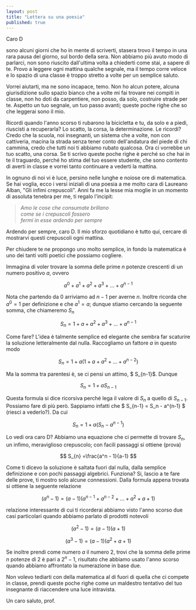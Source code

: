 ```yaml
---
layout: post
title: "Lettera su una poesia"
published: true
---
```



Caro D

sono alcuni giorni che ho in mente di scriverti, stasera trovo il tempo in una rara pausa del
giorno, sul bordo della sera. Non abbiamo più avuto modo di parlarci, non sono riuscito dall'ultima
volta a chiederti come stai, a sapere di te. Provo a leggere ogni mattina qualche segnale, ma il
tempo corre veloce e lo spazio di una classe è troppo stretto a volte per un semplice saluto.

Vorrei aiutarti, ma ne sono incapace, temo. Non ho alcun potere, alcuna giurisdizione sullo spazio bianco che a volte mi fai trovare nei compiti
in classe, non ho doti da carpentiere, non posso, da solo, costruire strade per te. Aspetto un tuo
segnale, un tuo passo avanti; queste poche righe che so che leggerai sono il mio.

Ricordi quando l'anno scorso ti rubarono la bicicletta e tu, da solo e a piedi, riuscisti a
recuperarla? Lo scatto, la corsa, la determinazione. Le ricordi? Credo che la scuola, noi
insegnanti, un sistema che a volte, non con cattiveria, macina la strada senza tener conto
dell'andatura del piede di chi cammina, credo che tutti noi ti abbiamo rubato qualcosa. Ora ci
vorrebbe un tuo scatto, una corsa. Se ti scrivo queste poche righe è perché so che hai in te il
traguardo, perché ho stima del tuo essere studente, che sono contento di averti in classe e vorrei
tanto continuare a vederti la mattina. 

In ognuno di noi vi è luce, persino nelle lunghe e noiose ore
di matematica. Se hai voglia, ecco i versi iniziali di una poesia a me molto cara di Laureano Alban,
"Gli infimi crepuscoli". Anni fa me la lesse mia moglie in un momento di assoluta tenebra per me, ti
regalo l'incipit:


>*Amo le cose che consumate brillano  
>come se i crepuscoli fossero   
>fermi in esse ardendo per sempre*  

Ardendo per sempre, caro D. Il mio sforzo quotidiano è tutto qui, cercare di mostrarvi questi crepuscoli ogni mattina. 

Per chiudere te ne propongo uno molto semplice, in fondo la matematica è uno dei tanti volti poetici
che possiamo cogliere.

Immagina di voler trovare la somma delle prime $n$ potenze crescenti di un numero positivo $a$,
ovvero

$$ a^0 + a^1 + a^2 + a^3 + \ldots + a^{n-1} $$

Nota che partendo da $0$ arriviamo ad $n-1$ per averne $n$. Inoltre ricorda che $a^0 = 1$ per
definizione e che $a^1 = a$; dunque stiamo cercando la seguente somma, che chiameremo $S_{n}$

$$ S_{n} = 1 + a + a^2 + a^3 + \ldots + a^{n-1} $$  

Come fare? L'idea è talmente semplice ed elegante che sembra far scaturire la soluzione
letteralmente dal nulla. Raccogliamo un fattore $a$ in questo modo

$$ S_{n} = 1 + a(1 + a + a^2 + \ldots + a^{n-2}) $$

Ma la somma tra parentesi è, se ci pensi un attimo, $ S_{n-1}$. Dunque 

$$ S_{n} = 1 + a S_{n-1} $$

Questa formula si dice ricorsiva perché lega il valore di $S_n$ a quello di $S_{n-1}$. Possiamo fare
di più però. Sappiamo infatti che $ S_{n-1} = S_n - a^{n‐1} $ (riesci a vederlo?). Da cui

$$ S_{n} = 1 + a (S_n - a^{n-1}) $$

Lo vedi ora caro D? Abbiamo una equazione che ci permette di trovare $S_n$, un infimo, meraviglioso
crepuscolo; con facili passaggi si ottiene (prova)

$$ S_{n} =\frac{a^n - 1}{a-1} $$

Come ti dicevo la soluzione è saltata fuori dal nulla, dalla semplice definizione e con pochi
passaggi algebrici. Funziona? Si, lascio a te fare delle prove, ti mostro solo alcune connessioni.
Dalla formula appena trovata si ottiene la seguente relazione

$$ (a^n - 1) = (a-1)(a^{n-1} + a^{n-2} + \ldots + a^2 + a + 1) $$

relazione interessante di cui ti ricorderai abbiamo visto l'anno scorso due casi particolari quando
abbiamo parlato di prodotti notevoli

$$ (a^2 - 1) = (a - 1)(a+1) $$

$$ (a^3 - 1) = (a - 1)(a^2 + a + 1) $$

Se inoltre prendi come numero $a$ il numero $2$, trovi che la somma delle prime $n$ potenze di $2$ è
pari a $2^n - 1$, risultato che abbiamo usato l'anno scorso quando abbiamo affrontato la numerazione
in base due.

Non volevo tediarti con della matematica al di fuori di quella che ci compete in classe, prendi
queste poche righe come un maldestro tentativo del tuo insegnante di riaccendere una luce
intravista.

Un caro saluto, prof.
